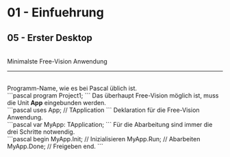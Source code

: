 # 01 - Einfuehrung
## 05 - Erster Desktop
<br>
Minimalste Free-Vision Anwendung<br>
<hr><br>
Programm-Name, wie es bei Pascal üblich ist.<br>
```pascal
program Project1;
```
Das überhaupt Free-Vision möglich ist, muss die Unit <b>App</b> eingebunden werden.<br>
```pascal
uses
  App;   // TApplication
```
Deklaration für die Free-Vision Anwendung.<br>
```pascal
var
  MyApp: TApplication;
```
Für die Abarbeitung sind immer die drei Schritte notwendig.<br>
```pascal
begin
  MyApp.Init;   // Inizialisieren
  MyApp.Run;    // Abarbeiten
  MyApp.Done;   // Freigeben
end.
```
<br>
